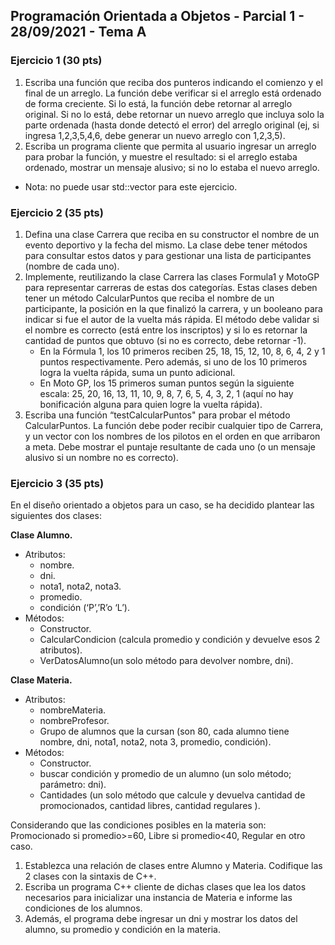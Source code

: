 ## Programación Orientada a Objetos - Parcial 1 - 28/09/2021 - Tema A

### Ejercicio 1 (30 pts)

1.  Escriba una función que reciba dos punteros indicando el comienzo y el final de un arreglo. La función debe verificar si el arreglo está ordenado de forma creciente. Si lo está, la función debe retornar al arreglo original. Si no lo está, debe retornar un nuevo arreglo que incluya solo la parte ordenada (hasta donde detectó el error) del arreglo original (ej, si ingresa 1,2,3,5,4,6, debe generar un nuevo arreglo con 1,2,3,5).
2.  Escriba un programa cliente que permita al usuario ingresar un arreglo para probar la función, y muestre el resultado: si el arreglo estaba ordenado, mostrar un mensaje alusivo; si no lo estaba el nuevo arreglo.

- Nota: no puede usar std::vector para este ejercicio.

### Ejercicio 2 (35 pts)

1. Defina una clase Carrera que reciba en su constructor el nombre de un evento deportivo y la fecha del mismo. La clase debe tener métodos para consultar estos datos y para gestionar una lista de participantes (nombre de cada uno).
2. Implemente, reutilizando la clase Carrera las clases Formula1 y MotoGP para representar carreras de estas dos categorías. Estas clases deben tener un método CalcularPuntos que reciba el nombre de un participante, la posición en la que finalizó la carrera, y un booleano para indicar si fue el autor de la vuelta más rápida. El método debe validar si el nombre es correcto (está entre los inscriptos) y si lo es retornar la cantidad de puntos que obtuvo (si no es correcto, debe retornar -1).
   - En la Fórmula 1, los 10 primeros reciben 25, 18, 15, 12, 10, 8, 6, 4, 2 y 1 puntos respectivamente. Pero además, si uno de los 10 primeros logra la vuelta rápida, suma un punto adicional.
   - En Moto GP, los 15 primeros suman puntos según la siguiente escala: 25, 20, 16, 13, 11, 10, 9, 8, 7, 6, 5, 4, 3, 2, 1 (aquí no hay bonificación alguna para quien logre la vuelta rápida).
3. Escriba una función “testCalcularPuntos" para probar el método CalcularPuntos. La función debe poder recibir cualquier tipo de Carrera, y un vector con los nombres de los pilotos en el orden en que arribaron a meta. Debe mostrar el puntaje resultante de cada uno (o un mensaje alusivo si un nombre no es correcto).

### Ejercicio 3 (35 pts)

En el diseño orientado a objetos para un caso, se ha decidido plantear las siguientes dos clases:

**Clase Alumno.**

- Atributos:
  - nombre.
  - dni.
  - nota1, nota2, nota3.
  - promedio.
  - condición (‘P’,’R’o ‘L’).
- Métodos:
  - Constructor.
  - CalcularCondicion (calcula promedio y condición y devuelve esos 2 atributos).
  - VerDatosAlumno(un solo método para devolver nombre, dni).

**Clase Materia.**

- Atributos:
  - nombreMateria.
  - nombreProfesor.
  - Grupo de alumnos que la cursan (son 80, cada alumno tiene nombre, dni, nota1, nota2, nota 3, promedio, condición).
- Métodos:
  - Constructor.
  - buscar condición y promedio de un alumno (un solo método; parámetro: dni).
  - Cantidades (un solo método que calcule y devuelva cantidad de promocionados, cantidad libres, cantidad regulares ).

Considerando que las condiciones posibles en la materia son: Promocionado si promedio>=60, Libre si promedio<40, Regular en otro caso.

1. Establezca una relación de clases entre Alumno y Materia. Codifique las 2 clases con la sintaxis de C++.
2. Escriba un programa C++ cliente de dichas clases que lea los datos necesarios para inicializar una instancia de Materia e informe las condiciones de los alumnos.
3. Además, el programa debe ingresar un dni y mostrar los datos del alumno, su promedio y condición en la materia.


<!--  -->
